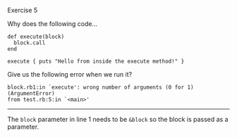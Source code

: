 Exercise 5

Why does the following code...
```
def execute(block)
  block.call
end

execute { puts "Hello from inside the execute method!" }
```

Give us the following error when we run it?
```
block.rb1:in `execute': wrong number of arguments (0 for 1) (ArgumentError)
from test.rb:5:in `<main>'
```
___

The `block` parameter in line 1 needs to be `&block` so the block is passed as a parameter.